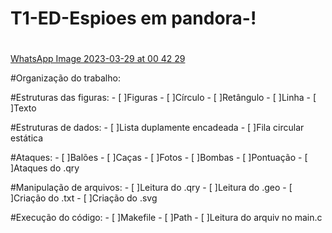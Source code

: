 # T1-ED-Espioes em pandora-!
# 
[WhatsApp Image 2023-03-29 at 00 42 29](https://user-images.githubusercontent.com/114019019/229173812-70ae489f-14b0-484d-b395-ab2fbe161d20.jpeg)

#Organização do trabalho:

  #Estruturas das figuras:
     - [ ]Figuras
     - [ ]Círculo
     - [ ]Retângulo
     - [ ]Linha
     - [ ]Texto
     
  #Estruturas de dados:
     - [ ]Lista duplamente encadeada
     - [ ]Fila circular estática
     
  #Ataques:
     - [ ]Balões
     - [ ]Caças
     - [ ]Fotos
     - [ ]Bombas
     - [ ]Pontuação
     - [ ]Ataques do .qry
      
  #Manipulação de arquivos:
     - [ ]Leitura do .qry
     - [ ]Leitura do .geo
     - [ ]Criação do .txt
     - [ ]Criação do .svg
  
  #Execução do código:
     - [ ]Makefile
     - [ ]Path
     - [ ]Leitura do arquiv no main.c

